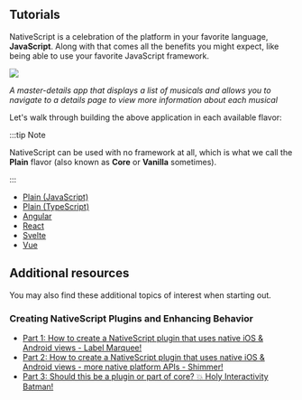 ## Tutorials

NativeScript is a celebration of the platform in your favorite language, **JavaScript**. Along with that comes all the benefits you might expect, like being able to use your favorite JavaScript framework.

<img src="/assets/images/tutorial/tutorial-example-app-preview.png" style="margin: 0 auto; max-height: 500px;">

<div class="text-center mx-auto" style="max-width: 700px;">

_A master-details app that displays a list of musicals and allows you to navigate to a details page to view more information about each musical_

</div>

Let's walk through building the above application in each available flavor:

:::tip Note

NativeScript can be used with no framework at all, which is what we call the **Plain** flavor (also known as **Core** or **Vanilla** sometimes).

:::

- [Plain (JavaScript)](./plain-javascript.md)
- [Plain (TypeScript)](./plain.md)
- [Angular](./angular.md)
- [React](./react.md)
- [Svelte](./svelte.md)
- [Vue](./vue.md)

## Additional resources

You may also find these additional topics of interest when starting out.

### Creating NativeScript Plugins and Enhancing Behavior

- [Part 1: How to create a NativeScript plugin that uses native iOS & Android views - Label Marquee!](https://blog.nativescript.org/create-a-custom-view-plugin-marquee-label)
- [Part 2: How to create a NativeScript plugin that uses native iOS & Android views - more native platform APIs - Shimmer!](https://blog.nativescript.org/create-a-custom-view-plugin-shimmer)
- [Part 3: Should this be a plugin or part of core? 💥 Holy Interactivity Batman!](https://blog.nativescript.org/create-a-custom-view-plugin-touch-effects)
